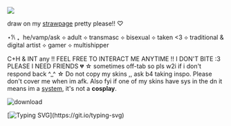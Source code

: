 ![](https://komarev.com/ghpvc/?username=ghostlyvamps&color=503d7a&style=plastic&label=PROFILE+VISITS) 

 draw on my [strawpage](https://simp4thad.straw.page) pretty please!! ♡

⋆𐙚 ₊‎ ‎  he/vamp/ask ⟡ adult ⟡ transmasc ⟡ bisexual ⟡ taken <3 ⟡ traditional & digital artist ⟡ gamer ⟡ multishipper 

C+H & INT any !! FEEL FREE TO INTERACT ME ANYTIME !! I DON'T BITE :3 PLEASE I NEED FRIENDS 💔 ☆ sometimes off-tab so pls w2i if i don't respond back ^_^ ☆ Do not copy my skins ,, ask b4 taking inspo. Please don't cover me when im afk. Also fyi if one of my skins have sys in the dn it means im a [system](https://neurodiversity.fandom.com/wiki/System#:~:text=There%20are%20multiple%20different%20types,are%20Singlets%2FSingletons%2FMonominds.), it's not a **cosplay**.

![download](https://github.com/user-attachments/assets/145e5740-a8b0-4f6c-a754-c85520df82a1)

[![Typing SVG](https://readme-typing-svg.demolab.com?font=Fira+Code&pause=1000&color=47E1F7&width=435&lines=JOJO%2C+THIS+IS+THE+LAST+OF+MY+HAMOOON!;TAKE+IT+FROM+MEEEEEE!)](https://git.io/typing-svg)
